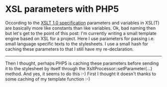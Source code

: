 # XSL parameters with PHP5

Occording to the <a href="http://www.w3.org/TR/xslt#variable-values">XSLT 1.0 specification</a> parameters and variables in XSL(T) are basically more like constants than like variables. Ok, bad naming then but let's get to the point of this post: I'm currently writing a small template engine based on XSL for a project. Here I use parameters for passing i.e. small language specific texts to the stylesheets. I use a small hash for caching these parameters to that I still have my re-declaration. 

-------------------------------



Then I thought, perhaps PHP5 is caching these parameters before sending it to the stylesheet by itself through the XsltProcessor::setParameter(...) method. And yes, it seems to do this :-) First I thought it doesn't thanks to some caching of my template function :-)